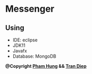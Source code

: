 # Messenger
## Using
- IDE: eclipse
- JDK11
- Javafx
- Database: MongoDB 

**@Copyright [Pham Hung](https://www.facebook.com/hung.pv99) && [Tran Diep](https://www.facebook.com/profile.php?id=100013164547995)**